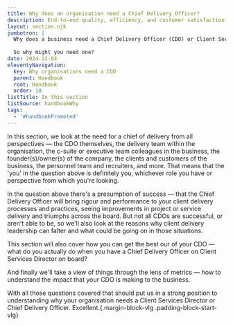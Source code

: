 ```yaml
---
title: Why does an organisation need a Chief Delivery Officer?
description: End-to-end quality, efficiency, and customer satisfaction from the heart of the business outwards
layout: section.njk
jumbotron: |
  Why does a business need a Chief Delivery Officer (CDO) or Client Services Director (CSD)? They'll add costs and disrupt the organisation, and the business got along fine without one, right?
  
  So why might you need one?
date: 2024-12-04
eleventyNavigation:
  key: Why organisations need a CDO
  parent: Handbook
  root: Handbook
  order: 10
listTitle: In this section
listSource: handbookWhy
tags:
  - '#handbookPromoted'
---
```


In this section, we look at the need for a chief of delivery from all perspectives — the CDO themselves, the delivery team within the organisation, the c-suite or executive team colleagues in the business, the founder(s)/owner(s) of the company, the clients and customers of the business, the personnel team and recruiters, and more. That means that the 'you' in the question above is definitely you, whichever role you have or perspective from which you're looking.

In the question above there's a presumption of success — that the Chief Delivery Officer will bring rigour and performance to your client delivery processes and practices, seeing improvements in project or service delivery and triumphs across the board. But not all CDOs are successful, or aren't able to be, so we'll also look at the reasons why client delivery leadership can falter and what could be going on in those situations.

This section will also cover how you can get the best our of your CDO — what do you actually do when you have a Chief Delivery Officer on Client Services Director on board?

And finally we'll take a view of things through the lens of metrics — how to understand the impact that your CDO is making to the business.

With all those questions covered that should put us in a strong position to understanding why your organisation needs a Client Services Director or Chief Delivery Officer. Excellent.{.margin-block-vlg .padding-block-start-vlg}
